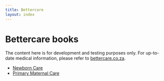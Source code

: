 ```yaml
---
title: Bettercare
layout: index
---
```


# Bettercare books

The content here is for development and testing purposes only. For up-to-date medical information, please refer to [bettercare.co.za](http://bettercare.co.za).

* [Newborn Care](nc/nc-0-3-contents.html)
* [Primary Maternal Care](pmc/pmc-0-3-contents.html)